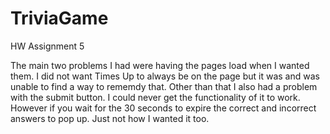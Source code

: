 # TriviaGame
HW Assignment 5

The main two problems I had were having the pages load when I wanted them. I did not want Times Up to always 
be on the page but it was and was unable to find a way to rememdy that. Other than that I also had a problem 
with the submit button. I could never get the functionality of it to work. However if you wait for the 30 seconds
to expire the correct and incorrect answers to pop up. Just not how I wanted it too.
